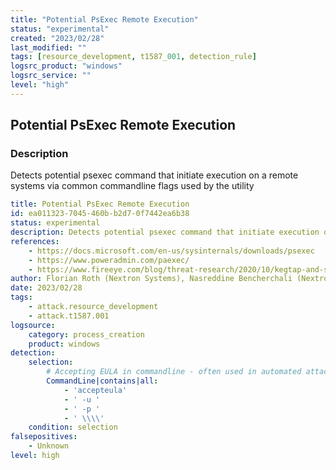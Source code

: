 ```yaml
---
title: "Potential PsExec Remote Execution"
status: "experimental"
created: "2023/02/28"
last_modified: ""
tags: [resource_development, t1587_001, detection_rule]
logsrc_product: "windows"
logsrc_service: ""
level: "high"
---
```


## Potential PsExec Remote Execution

### Description

Detects potential psexec command that initiate execution on a remote systems via common commandline flags used by the utility

```yml
title: Potential PsExec Remote Execution
id: ea011323-7045-460b-b2d7-0f7442ea6b38
status: experimental
description: Detects potential psexec command that initiate execution on a remote systems via common commandline flags used by the utility
references:
    - https://docs.microsoft.com/en-us/sysinternals/downloads/psexec
    - https://www.poweradmin.com/paexec/
    - https://www.fireeye.com/blog/threat-research/2020/10/kegtap-and-singlemalt-with-a-ransomware-chaser.html
author: Florian Roth (Nextron Systems), Nasreddine Bencherchali (Nextron Systems)
date: 2023/02/28
tags:
    - attack.resource_development
    - attack.t1587.001
logsource:
    category: process_creation
    product: windows
detection:
    selection:
        # Accepting EULA in commandline - often used in automated attacks
        CommandLine|contains|all:
            - 'accepteula'
            - ' -u '
            - ' -p '
            - ' \\\\'
    condition: selection
falsepositives:
    - Unknown
level: high

```

